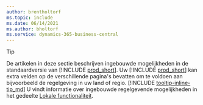 ```yaml
---
author: brentholtorf
ms.topic: include
ms.date: 06/14/2021
ms.author: bholtorf
ms.service: dynamics-365-business-central
---
```

> [!TIP]
> De artikelen in deze sectie beschrijven ingebouwde mogelijkheden in de standaardversie van [!INCLUDE [prod_short](prod_short.md)]. Uw [!INCLUDE [prod_short](prod_short.md)] kan extra velden op de verschillende pagina's bevatten om te voldoen aan bijvoorbeeld de regelgeving in uw land of regio. [!INCLUDE [tooltip-inline-tip_md](tooltip-inline-tip_md.md)] U vindt informatie over ingebouwde regelgevende mogelijkheden in het gedeelte [Lokale functionaliteit](../about-localization.md).